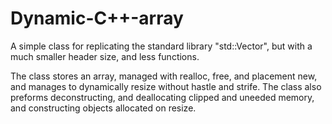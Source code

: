 # Dynamic-C++-array
A simple class for replicating the standard library "std::Vector", but with a much smaller header size, and less functions.

The class stores an array, managed with realloc, free, and placement new, and manages to dynamically resize without hastle and strife.
The class also preforms deconstructing, and deallocating clipped and uneeded memory, and constructing objects allocated on resize.
